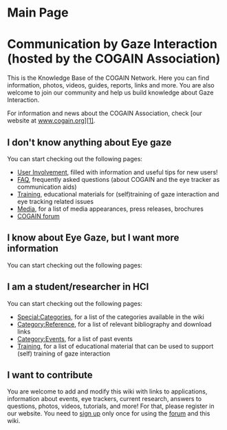 
# Main Page

# Communication by Gaze Interaction (hosted by the COGAIN Association)

This is the Knowledge Base of the COGAIN Network. Here you can find information, photos, videos, guides, reports, links and more. You are also welcome to join our community and help us build knowledge about Gaze Interaction. 

For information and news about the COGAIN Association, check [our website at www.cogain.org][1]. 

##  I don't know anything about Eye gaze 

You can start checking out the following pages: 

* [User Involvement][2], filled with information and useful tips for new users! 
* [FAQ][3], frequently asked questions (about COGAIN and the eye tracker as communication aids) 
* [Training][4], educational materials for (self)training of gaze interaction and eye tracking related issues 
* [Media][5], for a list of media appearances, press releases, brochures 
* [COGAIN forum][6]

##  I know about Eye Gaze, but I want more information 

You can start checking out the following pages: 

##  I am a student/researcher in HCI 

You can start checking out the following pages: 

* [Special:Categories][7], for a list of the categories available in the wiki 
* [Category:Reference][8], for a list of relevant bibliography and download links 
* [Category:Events][9], for a list of past events 
* [Training][4], for a list of educational material that can be used to support (self) training of gaze interaction 

##  I want to contribute 

You are welcome to add and modify this wiki with links to applications, information about events, eye trackers, current research, answers to questions, photos, videos, tutorials, and more! For that, please register in our website. You need to [sign up][10] only once for using the [forum][6] and this wiki. 

[1]: http://www.cogain.org
[2]: http://wiki.cogain.org/index.php/User_Involvement "User Involvement"
[3]: http://wiki.cogain.org/index.php/FAQ "FAQ"
[4]: http://wiki.cogain.org/index.php/Training "Training"
[5]: http://wiki.cogain.org/index.php/Media "Media"
[6]: http://www.cogain.org/forum
[7]: http://wiki.cogain.org/index.php/Special%3ACategories "Special:Categories"
[8]: http://wiki.cogain.org/index.php/Category%3AReference "Category:Reference"
[9]: http://wiki.cogain.org/index.php/Category%3AEvents "Category:Events"
[10]: http://www.cogain.org/user

  
<!--stackedit_data:
eyJoaXN0b3J5IjpbLTE1ODY2MTQ0NjJdfQ==
-->